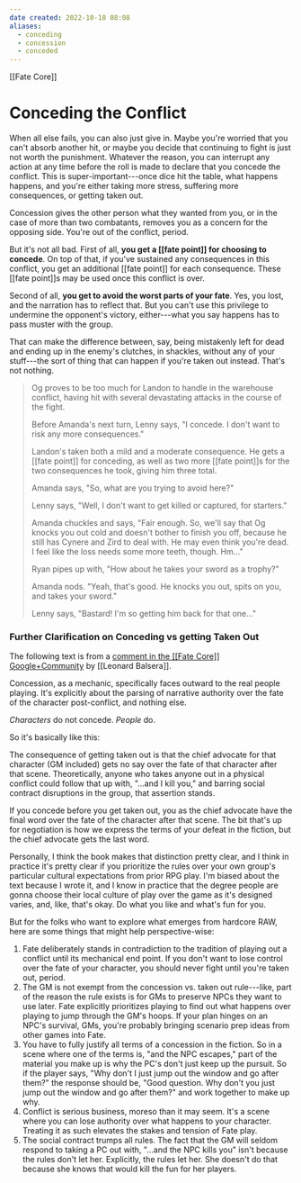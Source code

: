 ```yaml
---
date created: 2022-10-18 08:08
aliases:
  - conceding
  - concession
  - conceded
---
```


[[Fate Core]]

# Conceding the Conflict

When all else fails, you can also just give in. Maybe you're worried that you can't absorb another hit, or maybe you decide that continuing to fight is just not worth the punishment. Whatever the reason, you can interrupt any action at any time before the roll is made to declare that you concede the conflict. This is super-important---once dice hit the table, what happens happens, and you're either taking more stress, suffering more consequences, or getting taken out.

Concession gives the other person what they wanted from you, or in the case of more than two combatants, removes you as a concern for the opposing side. You're out of the conflict, period.

But it's not all bad. First of all, **you get a [[fate point]] for choosing to concede**. On top of that, if you've sustained any consequences in this conflict, you get an additional [[fate point]] for each consequence. These [[fate point]]s may be used once this conflict is over.

Second of all, **you get to avoid the worst parts of your fate**. Yes, you lost, and the narration has to reflect that. But you can't use this privilege to undermine the opponent's victory, either---what you say happens has to pass muster with the group.

That can make the difference between, say, being mistakenly left for dead and ending up in the enemy's clutches, in shackles, without any of your stuff---the sort of thing that can happen if you're taken out instead. That's not nothing.

> Og proves to be too much for Landon to handle in the warehouse conflict, having hit with several devastating attacks in the course of the fight.
>
> Before Amanda's next turn, Lenny says, "I concede. I don't want to risk any more consequences."
>
> Landon's taken both a mild and a moderate consequence. He gets a [[fate point]] for conceding, as well as two more [[fate point]]s for the two consequences he took, giving him three total.
>
> Amanda says, "So, what are you trying to avoid here?"
>
> Lenny says, "Well, I don't want to get killed or captured, for starters."
>
> Amanda chuckles and says, "Fair enough. So, we'll say that Og knocks you out cold and doesn't bother to finish you off, because he still has Cynere and Zird to deal with. He may even think you're dead. I feel like the loss needs some more teeth, though. Hm..."
>
> Ryan pipes up with, "How about he takes your sword as a trophy?"
>
> Amanda nods. "Yeah, that's good. He knocks you out, spits on you, and takes your sword."
>
> Lenny says, "Bastard! I'm so getting him back for that one..."
 


### Further Clarification on Conceding vs getting Taken Out

The following text is from a [comment in the [[Fate Core]] Google+Community](https://plus.google.com/116394742606298068145/posts/4dScLtq43oo) by [[Leonard Balsera]].

Concession, as a mechanic, specifically faces outward to the real people playing. It's explicitly about the parsing of narrative authority over the fate of the character post-conflict, and nothing else.

_Characters_ do not concede. _People_ do.

So it's basically like this:

The consequence of getting taken out is that the chief advocate for that character (GM included) gets no say over the fate of that character after that scene. Theoretically, anyone who takes anyone out in a physical conflict could follow that up with, "...and I kill you," and barring social contract disruptions in the group, that assertion stands.

If you concede before you get taken out, you as the chief advocate have the final word over the fate of the character after that scene. The bit that's up for negotiation is how we express the terms of your defeat in the fiction, but the chief advocate gets the last word.

Personally, I think the book makes that distinction pretty clear, and I think in practice it's pretty clear if you prioritize the rules over your own group's particular cultural expectations from prior RPG play. I'm biased about the text because I wrote it, and I know in practice that the degree people are gonna choose their local culture of play over the game as it's designed varies, and, like, that's okay. Do what you like and what's fun for you.

But for the folks who want to explore what emerges from hardcore RAW, here are some things that might help perspective-wise:

1. Fate deliberately stands in contradiction to the tradition of playing out a conflict until its mechanical end point. If you don't want to lose control over the fate of your character, you should never fight until you're taken out, period.
2. The GM is not exempt from the concession vs. taken out rule---like, part of the reason the rule exists is for GMs to preserve NPCs they want to use later. Fate explicitly prioritizes playing to find out what happens over playing to jump through the GM's hoops. If your plan hinges on an NPC's survival, GMs, you're probably bringing scenario prep ideas from other games into Fate.
3. You have to fully justify all terms of a concession in the fiction. So in a scene where one of the terms is, "and the NPC escapes," part of the material you make up is why the PC's don't just keep up the pursuit. So if the player says, "Why don't I just jump out the window and go after them?" the response should be, "Good question. Why don't you just jump out the window and go after them?" and work together to make up why.
4. Conflict is serious business, moreso than it may seem. It's a scene where you can lose authority over what happens to your character. Treating it as such elevates the stakes and tension of Fate play.
5. The social contract trumps all rules. The fact that the GM will seldom respond to taking a PC out with, "...and the NPC kills you" isn't because the rules don't let her. Explicitly, the rules let her. She doesn't do that because she knows that would kill the fun for her players.